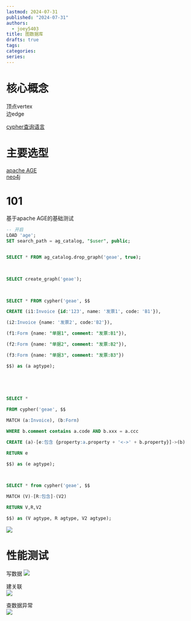 ```yaml
---
lastmod: 2024-07-31
published: "2024-07-31"
authors:
  - joey5403
title: 图数据库
drafts: true
tags: 
categories: 
series:
---
```


# 核心概念
顶点vertex  
边edge

[cypher查询语言](https://neo4j.com/docs/cypher-manual/current/introduction/)  

# 主要选型
[apache AGE](https://age.apache.org/)  
[neo4j](https://neo4j.com/)  


# 101
基于apache AGE的基础测试

```sql
-- 开启
LOAD 'age';
SET search_path = ag_catalog, "$user", public;


SELECT * FROM ag_catalog.drop_graph('geae', true);

  

SELECT create_graph('geae');

  

SELECT * FROM cypher('geae', $$

CREATE (i1:Invoice {id:'123', name: '发票1', code: 'B1'}),

(i2:Invoice {name: '发票2', code:'B2'}),

(f1:Form {name: "单据1", comment: "发票:B1"}),

(f2:Form {name: "单据2", comment: "发票:B2"}),

(f3:Form {name: "单据3", comment: "发票:B3"})

$$) as (a agtype);

  

  

SELECT *

FROM cypher('geae', $$

MATCH (a:Invoice), (b:Form)

WHERE b.comment contains a.code AND b.xxx = a.ccc

CREATE (a)-[e:包含 {property:a.property + '<->' + b.property}]->(b)

RETURN e

$$) as (e agtype);

  

SELECT * from cypher('geae', $$

MATCH (V)-[R:包含]-(V2)

RETURN V,R,V2

$$) as (V agtype, R agtype, V2 agtype);
```


![](https://img.joeyzheng.tech/ob-1726664063201.png)


# 性能测试
写数据  ![](https://img.joeyzheng.tech/ob-1726664044458.png)

建关联  
![](https://img.joeyzheng.tech/ob-1726664027599.png)


查数据异常  
![](https://img.joeyzheng.tech/ob-1726664002516.png)


